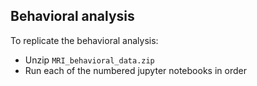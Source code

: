 ## Behavioral analysis

To replicate the behavioral analysis: 

- Unzip `MRI_behavioral_data.zip`
- Run each of the numbered jupyter notebooks in order
   
